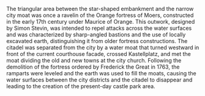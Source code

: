 The triangular area between the star-shaped embankment and the narrow city moat was once a ravelin of the Orange fortress of Moers, constructed in the early 17th century under Maurice of Orange. This outwork, designed by Simon Stevin, was intended to repel attacks across the water surfaces and was characterized by sharp-angled bastions and the use of locally excavated earth, distinguishing it from older fortress constructions. The citadel was separated from the city by a water moat that turned westward in front of the current courthouse facade, crossed Kastellplatz, and met the moat dividing the old and new towns at the city church. Following the demolition of the fortress ordered by Frederick the Great in 1763, the ramparts were leveled and the earth was used to fill the moats, causing the water surfaces between the city districts and the citadel to disappear and leading to the creation of the present-day castle park area.

